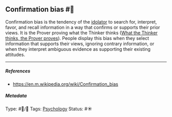 ## Confirmation bias #🧠

Confirmation bias is the tendency of the [idolator](Idolatry.md) to search for, interpret, favor, and recall information in a way that confirms or supports their prior views. It is the Prover proving what the Thinker thinks ([What the Thinker thinks, the Prover proves](What%20the%20Thinker%20thinks,%20the%20Prover%20proves.md)). People display this bias when they select information that supports their views, ignoring contrary information, or when they interpret ambiguous evidence as supporting their existing attitudes.

---

##### References

* https://en.m.wikipedia.org/wiki/Confirmation_bias

##### Metadata

Type: #🔵/🔵 
Tags: [Psychology](Psychology.md) 
Status: #☀️ 
